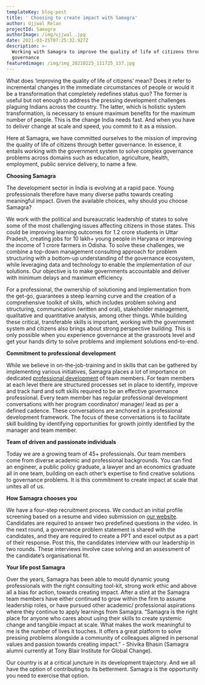 ```yaml
---
templateKey: blog-post
title: ' Choosing to create impact with Samagra'
author: Ujjwal Relan
projectId: Samagra
authorImage: /img/ujjwal_.jpg
date: 2021-03-25T07:25:32.927Z
description: >-
  Working with Samagra to improve the quality of life of citizens through better
  governance
featuredimage: /img/img_20210225_111725_137.jpg
---
```

What does ‘improving the quality of life of citizens’ mean? Does it refer to incremental changes in the immediate circumstances of people or would it be a transformation that completely redefines status quo? The former is  useful but not enough to address the pressing development challenges plaguing Indians across the country. The latter, which is holistic system transformation, is necessary to ensure maximum benefits for the maximum number of people. This is the change India needs fast. And when you have to deliver change at scale and speed, you commit to it as a mission.

Here at Samagra, we have committed ourselves to the mission of improving the quality of life of citizens through better governance. In essence, it entails working with the government system to solve complex governance problems across domains such as education, agriculture, health, employment, public service delivery, to name a few. 

**Choosing Samagra**

The development sector in India is evolving at a rapid pace. Young professionals therefore have many diverse paths towards creating meaningful impact. Given the available choices, why should you choose Samagra?

We  work with the political and bureaucratic leadership of states to solve some of the most challenging issues affecting citizens in those states. This could be improving learning outcomes for 1.2 crore students in Uttar Pradesh, creating jobs for 10 lakh+ young people in Haryana or improving the income of 1 crore farmers in Odisha. To solve these challenges, we combine a top-down management consulting approach for problem structuring with a bottom-up understanding of the governance ecosystem, while leveraging data and technology to enable the implementation of our solutions. Our objective is to make governments accountable and deliver with minimum delays and maximum efficiency.

For a professional, the ownership of solutioning and implementation from the get-go, guarantees a steep learning curve and the creation of a comprehensive toolkit of skills, which includes problem solving and structuring, communication (written and oral), stakeholder management, qualitative and quantitative analysis, among other things. While building these critical, transferable skills is important, working with the government system and citizens also brings about strong perspective building. This is only possible when you experience governance at the grassroots level and get your hands dirty to solve problems and implement solutions end-to-end.

**Commitment to professional development**

While we believe in on-the-job-training and in skills that can be gathered by implementing various initiatives, Samagra places a lot of importance on dedicated [professional development](https://www.samagragovernance.in/blog/2020-04-08-professional-development-the-samagra-way/) of team members. For team members at each level there are structured processes set in place to identify, improve and track hard and soft skills required to be an effective governance professional. Every team member has regular professional development conversations with her program coordinator/ manager/ lead as per a defined cadence. These conversations are anchored in a professional development framework. The focus of these conversations is to facilitate skill building by identifying opportunities for growth jointly identified by the manager and team member.

**Team of driven and passionate individuals**

Today we are a growing team of 45+ professionals. Our team members come from diverse academic and professional backgrounds. You can find an engineer, a public policy graduate, a lawyer and an economics graduate all in one team, building on each other’s expertise to find creative solutions to governance problems. It is this commitment to create impact at scale that unites all of us.

**How Samagra chooses you**

We have a four-step recruitment process. We conduct an initial profile screening based on a resume and video submission on [our website](https://www.samagragovernance.in/joinus/).  Candidates are required to answer two predefined questions in the video. In the next round, a governance problem statement is shared with the candidates, and they are required to create a PPT and excel output as a part of their response. Post this, the candidates interview with our leadership in two rounds. These interviews involve case solving and an assessment of the  candidate’s organisational fit.

**Your life post Samagra**

Over the years, Samagra has been able to mould dynamic young professionals with the right consulting tool-kit, strong work ethic and above all a bias for action, towards creating impact. After a stint at the Samagra team members have either continued to grow within the firm to assume leadership roles, or have pursued other academic/ professional aspirations where they continue to apply learnings from Samagra. 
“Samagra is the right place for anyone who cares about using their skills to create systemic change and tangible impact at scale. What makes the work meaningful to me is the number of lives it touches. It offers a great platform to solve pressing problems alongside a community of colleagues aligned in personal values and passion towards creating impact.” - Shivika Bhasin (Samagra alumni currently at Tony Blair Institute for Global Change).

Our country is at a critical juncture in its development trajectory. And we all have the option of contributing to its betterment. Samagra is the opportunity you need to exercise that option.
